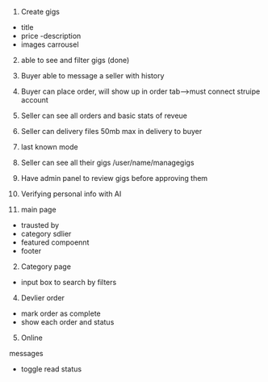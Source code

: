 1. Create gigs

- title
- price
  -description
- images carrousel

2. able to see and filter gigs (done)
3. Buyer able to message a seller with history
4. Buyer can place order, will show up in order tab-->must connect struipe account
5. Seller can see all orders and basic stats of reveue
6. Seller can delivery files 50mb max in delivery to buyer
7. last known mode
8. Seller can see all their gigs /user/name/managegigs

9. Have admin panel to review gigs before approving them
10. Verifying personal info with AI

11. main page

- trausted by
- category sdlier
- featured compoennt
- footer

2. Category page

- input box to search by filters

4. Devlier order

- mark order as complete
- show each order and status

5. Online

messages

- toggle read status
